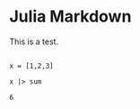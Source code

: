 

# Julia Markdown

This is a test.

~~~~{.julia}

x = [1,2,3]

x |> sum
~~~~~~~~~~~~~

~~~~
6
~~~~


